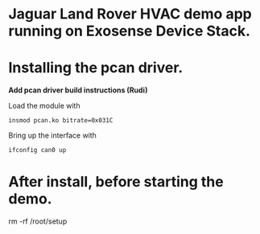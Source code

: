 # Jaguar Land Rover HVAC demo app running on Exosense Device Stack.


# Installing the pcan driver.

**Add pcan driver build instructions (Rudi)**

Load the module with

    insmod pcan.ko bitrate=0x031C

Bring up the interface with

    ifconfig can0 up


# After install, before starting the demo.

rm -rf /root/setup